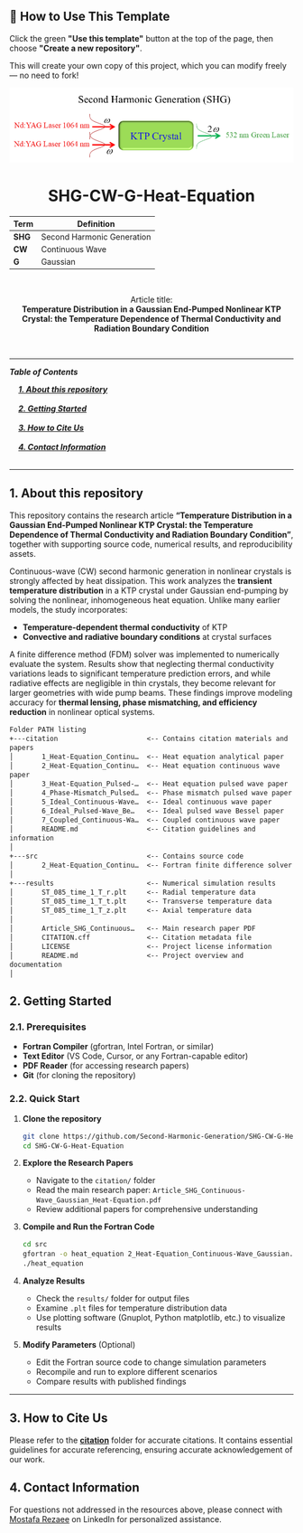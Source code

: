 ## 🧰 How to Use This Template    

Click the green **"Use this template"** button at the top of the page, then choose **"Create a new repository"**.   

This will create your own copy of this project, which you can modify freely — no need to fork!   

 
<p align="center">
  <img src="./images/SHG_Logo.png" alt="SHG Logo">
</p>


<h1 align="center">SHG-CW-G-Heat-Equation</h1>

<div align="center">

| **Term** | **Definition** |
|----------|----------------|
| **SHG** | Second Harmonic Generation |
| **CW** | Continuous Wave |
| **G** | Gaussian |
</div>

&nbsp;

<div align="center">

Article title:       
**Temperature Distribution in a Gaussian End-Pumped Nonlinear KTP Crystal: the Temperature Dependence of Thermal Conductivity and Radiation Boundary Condition**
</div>

&nbsp;

---

***Table of Contents***

<div>
  &nbsp;&nbsp;&nbsp;&nbsp;<a href="#1-about-this-repository"><i><b>1. About this repository</b></i></a>
</div>
&nbsp;

<div>
  &nbsp;&nbsp;&nbsp;&nbsp;<a href="#2-getting-started"><i><b>2. Getting Started</b></i></a>
</div>
&nbsp;

<div>
  &nbsp;&nbsp;&nbsp;&nbsp;<a href="#3-how-to-cite-us"><i><b>3. How to Cite Us</b></i></a>
</div>
&nbsp;


<div>
  &nbsp;&nbsp;&nbsp;&nbsp;<a href="#4-contact-information"><i><b>4. Contact Information</b></i></a>
</div>
&nbsp;

---    

## 1. About this repository


This repository contains the research article **“Temperature Distribution in a Gaussian End-Pumped Nonlinear KTP Crystal: the Temperature Dependence of Thermal Conductivity and Radiation Boundary Condition”**, together with supporting source code, numerical results, and reproducibility assets.  


Continuous-wave (CW) second harmonic generation in nonlinear crystals is strongly affected by heat dissipation. This work analyzes the **transient temperature distribution** in a KTP crystal under Gaussian end-pumping by solving the nonlinear, inhomogeneous heat equation. Unlike many earlier models, the study incorporates:  

- **Temperature-dependent thermal conductivity** of KTP  
- **Convective and radiative boundary conditions** at crystal surfaces  

A finite difference method (FDM) solver was implemented to numerically evaluate the system. Results show that neglecting thermal conductivity variations leads to significant temperature prediction errors, and while radiative effects are negligible in thin crystals, they become relevant for larger geometries with wide pump beams. These findings improve modeling accuracy for **thermal lensing, phase mismatching, and efficiency reduction** in nonlinear optical systems.  


```
Folder PATH listing
+---citation                      <-- Contains citation materials and papers
│       1_Heat-Equation_Continu…  <-- Heat equation analytical paper
│       2_Heat-Equation_Continu…  <-- Heat equation continuous wave paper
│       3_Heat-Equation_Pulsed-…  <-- Heat equation pulsed wave paper
│       4_Phase-Mismatch_Pulsed…  <-- Phase mismatch pulsed wave paper
│       5_Ideal_Continuous-Wave…  <-- Ideal continuous wave paper
│       6_Ideal_Pulsed-Wave_Be…   <-- Ideal pulsed wave Bessel paper
│       7_Coupled_Continuous-Wa…  <-- Coupled continuous wave paper
│       README.md                 <-- Citation guidelines and information
│
+---src                           <-- Contains source code
│       2_Heat-Equation_Continu…  <-- Fortran finite difference solver
│
+---results                       <-- Numerical simulation results
│       ST_085_time_1_T_r.plt     <-- Radial temperature data
│       ST_085_time_1_T_t.plt     <-- Transverse temperature data
│       ST_085_time_1_T_z.plt     <-- Axial temperature data
│
│       Article_SHG_Continuous…   <-- Main research paper PDF
│       CITATION.cff              <-- Citation metadata file
│       LICENSE                   <-- Project license information
│       README.md                 <-- Project overview and documentation
│

```


## 2. Getting Started

### 2.1. Prerequisites
- **Fortran Compiler** (gfortran, Intel Fortran, or similar)
- **Text Editor** (VS Code, Cursor, or any Fortran-capable editor)
- **PDF Reader** (for accessing research papers)
- **Git** (for cloning the repository)

### 2.2. Quick Start

1. **Clone the repository**
   ```bash
   git clone https://github.com/Second-Harmonic-Generation/SHG-CW-G-Heat-Equation.git
   cd SHG-CW-G-Heat-Equation
   ```

2. **Explore the Research Papers**
   - Navigate to the `citation/` folder
   - Read the main research paper: `Article_SHG_Continuous-Wave_Gaussian_Heat-Equation.pdf`
   - Review additional papers for comprehensive understanding

3. **Compile and Run the Fortran Code**
   ```bash
   cd src
   gfortran -o heat_equation 2_Heat-Equation_Continuous-Wave_Gaussian.f90
   ./heat_equation
   ```

4. **Analyze Results**
   - Check the `results/` folder for output files
   - Examine `.plt` files for temperature distribution data
   - Use plotting software (Gnuplot, Python matplotlib, etc.) to visualize results

5. **Modify Parameters** (Optional)
   - Edit the Fortran source code to change simulation parameters
   - Recompile and run to explore different scenarios
   - Compare results with published findings

---


## 3. How to Cite Us
Please refer to the [**citation**](./citation/) folder for accurate citations. It contains essential guidelines for accurate referencing, ensuring accurate acknowledgement of our work.


  
## 4. Contact Information

For questions not addressed in the resources above, please connect with [Mostafa Rezaee](https://www.linkedin.com/in/mostafa-rezaee/) on LinkedIn for personalized assistance.
